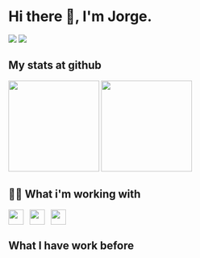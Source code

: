 # Hi there 👋, I'm Jorge.

<a href="https://www.linkedin.com/in/jorge-oliva-29291325/" target="_blank"><img src="https://img.shields.io/badge/-LinkedIn-%230077B5?style=for-the-badge&logo=linkedin&logoColor=white" target="_blank"></a> 
<a href="https://www.linkedin.com/in/jorge-oliva-29291325/" target="_blank"><img src="https://img.shields.io/badge/-Coorporate_Account-%23333?style=for-the-badge&logo=github&logoColor=white" target="_blank"></a> 

## My stats at github
 <div>
  <img height="180em" src="https://github-readme-stats.vercel.app/api?username=joolfe&show_icons=true&include_all_commits=true&count_private=true"/>
  <img height="180em" src="https://github-readme-stats.vercel.app/api/top-langs/?username=joolfe&layout=compact&langs_count=8&count_private=true"/>
</div>

## 👨‍💻 What i'm working with

<img align="center" height="30" src="https://cdn.jsdelivr.net/gh/devicons/devicon/icons/java/java-original.svg"/>&nbsp;&nbsp;
<img align="center" height="30" src="https://cdn.jsdelivr.net/gh/devicons/devicon/icons/javascript/javascript-plain.svg">&nbsp;&nbsp;
<img align="center" height="30" src="https://cdn.jsdelivr.net/gh/devicons/devicon/icons/nodejs/nodejs-plain.svg">&nbsp;&nbsp;
  
 ## What I have work before
 
 
  
